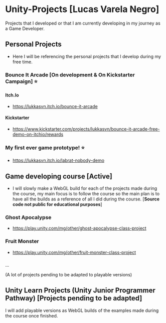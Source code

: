 # Unity-Projects [Lucas Varela Negro]
Projects that I developed or that I am currently developing in my journey as a Game Developer.

## __Personal Projects__
- Here I will be referencing the personal projects that I develop during my free time.

### Bounce It Arcade [On development & On Kickstarter Campaign] ⭐
#### **Itch.Io**
- https://lukkasvn.itch.io/bounce-it-arcade

#### **Kickstarter**
- https://www.kickstarter.com/projects/lukkasvn/bounce-it-arcade-free-demo-on-itchio/rewards

### My first ever game prototype! ⭐
- https://lukkasvn.itch.io/labrat-nobody-demo

## __Game developing course [Active]__

- I will slowly make a WebGL build for each of the projects made during the course, my main focus is to follow the course so the main plan
is to have all the builds as a reference of all I did during the course. [**Source code not public for educational purposes**]


### Ghost Apocalypse

- https://play.unity.com/mg/other/ghost-apocalypse-class-project

### Fruit Monster
- https://play.unity.com/mg/other/fruit-monster-class-project

###

...

(A lot of projects pending to be adapted to playable versions)

## __Unity Learn Projects (Unity Junior Programmer Pathway) [Projects pending to be adapted]__

I will add playable versions as WebGL builds of the examples made during the course once finished.

